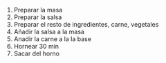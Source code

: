 1. Preparar la masa
2. Preparar la salsa
3. Preparar el resto de ingredientes, carne, vegetales
4. Añadir la salsa a la masa
5. Anadir la carne a la la base
6. Hornear 30 min
7. Sacar del horno
